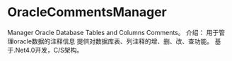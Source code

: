 # OracleCommentsManager
Manager Oracle Database Tables and Columns Comments。
介绍：
用于管理oracle数据的注释信息
提供对数据库表、列注释的增、删、改、查功能。
基于.Net4.0开发，C/S架构。
